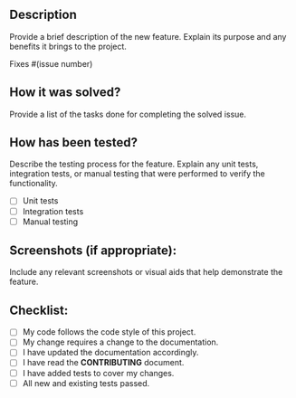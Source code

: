 ## Description

Provide a brief description of the new feature. Explain its purpose and any benefits it brings to the project.

Fixes #(issue number)

## How it was solved?

Provide a list of the tasks done for completing the solved issue.

## How has been tested?

Describe the testing process for the feature. Explain any unit tests, integration tests, or manual testing that were performed to verify the functionality.

- [ ] Unit tests
- [ ] Integration tests
- [ ] Manual testing

## Screenshots (if appropriate):

Include any relevant screenshots or visual aids that help demonstrate the feature.

## Checklist:

- [ ] My code follows the code style of this project.
- [ ] My change requires a change to the documentation.
- [ ] I have updated the documentation accordingly.
- [ ] I have read the **CONTRIBUTING** document.
- [ ] I have added tests to cover my changes.
- [ ] All new and existing tests passed.
